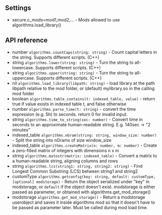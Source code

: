 ## Settings

- secure.c_mods=mod1,mod2,... - Mods allowed to use algorithms.load_library()

## API reference

- number `algorithms.countCaps(string: string)` - Count capital letters in the string. Supports different scripts. (C++)
- string `algorithms.lower(string: string)` - Turn the string to all-lowercase. Supports different scripts. (C++)
- string `algorithms.upper(string: string)` - Turn the string to all-uppercase. Supports different scripts. (C++)
- nil `algorithms.load_library(libpath: string)` - load library at the path libpath relative to the mod folder, or (default) mylibrary.so in the calling mod folder
- boolean `algorithms.table_contains(t: indexed_table, value)` - return true if value exists in indexed table t, and false otherwise
- number `algorithms.parse_time(t: string)` - convert the time expression (e.g. 5h) to seconds. return 0 for invalid input.
- string `algorithms.time_to_string(sec: number)` - Convert time in seconds to an approximate human-readable string. E.g. 140sec -> "2 minutes"
- indexed_table `algorithms.nGram(string: string, window_size: number)` - Split the string into nGrams of size window_size
- indexed_table `algorithms.createMatrix(n: number, m: number)` -  Create a zero-filled matrix of integers with dimensions n x m
- string `algorithms.matostr(matrix: indexed_table)` - Convert a matrix to a human-readable string, aligning columns and rows
- string `algorithms.lcs(string1: string, string2: string)` - Find Longest Common Substring (LCS) between string1 and string2
- customType `algorithms.getconfig(key: string, default: customType, [optional] modstorage)` - Return the object serialized under "key" in modstorage, or `default` if the object doesn't exist. modstorage is either passed as parameter, or obtained with algorithms.get_mod_storage()
- modstorage `algorithms.get_mod_storage()` - Return a modstorage userobject and saves it inside algorithms mod so that it doesn't have to be passed as parameter later. Must be called during mod load time.
